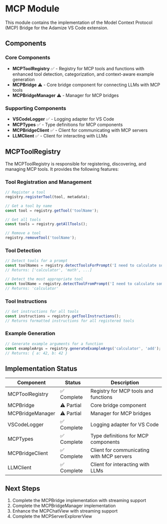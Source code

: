 # MCP Module

This module contains the implementation of the Model Context Protocol (MCP) Bridge for the Adamize VS Code extension.

## Components

### Core Components

- **MCPToolRegistry** ✅ - Registry for MCP tools and functions with enhanced tool detection, categorization, and context-aware example generation
- **MCPBridge** ⚠️ - Core bridge component for connecting LLMs with MCP tools
- **MCPBridgeManager** ⚠️ - Manager for MCP bridges

### Supporting Components

- **VSCodeLogger** ✅ - Logging adapter for VS Code
- **MCPTypes** ✅ - Type definitions for MCP components
- **MCPBridgeClient** ✅ - Client for communicating with MCP servers
- **LLMClient** ✅ - Client for interacting with LLMs

## MCPToolRegistry

The MCPToolRegistry is responsible for registering, discovering, and managing MCP tools. It provides the following features:

### Tool Registration and Management

```typescript
// Register a tool
registry.registerTool(tool, metadata);

// Get a tool by name
const tool = registry.getTool('toolName');

// Get all tools
const tools = registry.getAllTools();

// Remove a tool
registry.removeTool('toolName');
```

### Tool Detection

```typescript
// Detect tools for a prompt
const toolNames = registry.detectToolsForPrompt('I need to calculate something');
// Returns: ['calculator', 'math', ...]

// Detect the most appropriate tool
const toolName = registry.detectToolFromPrompt('I need to calculate something');
// Returns: 'calculator'
```

### Tool Instructions

```typescript
// Get instructions for all tools
const instructions = registry.getToolInstructions();
// Returns formatted instructions for all registered tools
```

### Example Generation

```typescript
// Generate example arguments for a function
const exampleArgs = registry.generateExampleArgs('calculator', 'add');
// Returns: { a: 42, b: 42 }
```

## Implementation Status

| Component | Status | Description |
| --- | --- | --- |
| MCPToolRegistry | ✅ Complete | Registry for MCP tools and functions |
| MCPBridge | ⚠️ Partial | Core bridge component |
| MCPBridgeManager | ⚠️ Partial | Manager for MCP bridges |
| VSCodeLogger | ✅ Complete | Logging adapter for VS Code |
| MCPTypes | ✅ Complete | Type definitions for MCP components |
| MCPBridgeClient | ✅ Complete | Client for communicating with MCP servers |
| LLMClient | ✅ Complete | Client for interacting with LLMs |

## Next Steps

1. Complete the MCPBridge implementation with streaming support
2. Complete the MCPBridgeManager implementation
3. Enhance the MCPChatView with streaming support
4. Complete the MCPServerExplorerView
